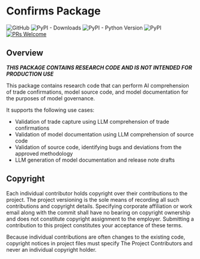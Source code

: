 # Confirms Package
![GitHub](https://img.shields.io/github/license/compatibl/confirms)
![PyPI - Downloads](https://img.shields.io/pypi/dm/confirms)
![PyPI - Python Version](https://img.shields.io/pypi/pyversions/confirms)
![PyPI](https://img.shields.io/pypi/v/confirms)
[![PRs Welcome](https://img.shields.io/badge/PRs-welcome-brightgreen.svg)](https://github.com/compatibl/confirms/pulls)
## Overview

***THIS PACKAGE CONTAINS RESEARCH CODE AND IS NOT INTENDED FOR PRODUCTION USE***

This package contains research code that can perform AI comprehension of trade
confirmations, model source code, and model documentation for the purposes of
model governance.

It supports the following use cases:

- Validation of trade capture using LLM comprehension of trade confirmations
- Validation of model documentation using LLM comprehension of source code
- Validation of source code, identifying bugs and deviations from the approved methodology
- LLM generation of model documentation and release note drafts

## Copyright

Each individual contributor holds copyright over their contributions to the
project. The project versioning is the sole means of recording all such
contributions and copyright details. Specifying corporate affiliation or
work email along with the commit shall have no bearing on copyright ownership
and does not constitute copyright assignment to the employer. Submitting a
contribution to this project constitutes your acceptance of these terms.

Because individual contributions are often changes to the existing code,
copyright notices in project files must specify The Project Contributors and
never an individual copyright holder.

